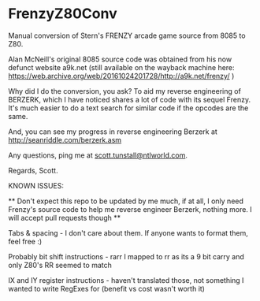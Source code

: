 # FrenzyZ80Conv

Manual conversion of Stern's FRENZY arcade game source from 8085 to Z80.

Alan McNeill's original 8085 source code was obtained from his now defunct website a9k.net (still available on the wayback machine here: https://web.archive.org/web/20161024201728/http://a9k.net/frenzy/ )

Why did I do the conversion, you ask? To aid my reverse engineering of BERZERK, which I have noticed shares a lot of code with its sequel Frenzy.
It's much easier to do a text search for similar code if the opcodes are the same. 

And, you can see my progress in reverse engineering Berzerk at http://seanriddle.com/berzerk.asm 

Any questions, ping me at scott.tunstall@ntlworld.com.  

Regards,
Scott.


KNOWN ISSUES:

** Don't expect this repo to be updated by me much, if at all, I only need Frenzy's source code to help me reverse engineer Berzerk, nothing more. I will accept pull requests though  **

Tabs & spacing - I don't care about them. If anyone wants to format them, feel free :) 

Probably bit shift instructions - rarr <reg8> I mapped to rr <reg8> as its a 9 bit carry and only Z80's RR seemed to match

IX and IY register instructions - haven't translated those, not something I wanted to write RegExes for (benefit vs cost wasn't worth it)

